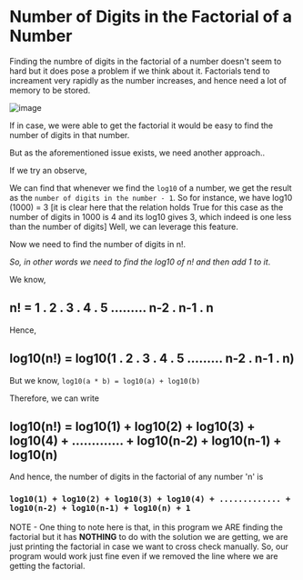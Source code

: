 # Number of Digits in the Factorial of a Number
Finding the numbre of digits in the factorial of a number doesn't seem to hard but it does pose a problem if we think about it. Factorials tend to increament very rapidly as the number increases, and hence need a lot of memory to be stored. 

![image](https://user-images.githubusercontent.com/38404580/86520416-ab1b0000-be61-11ea-82a3-20dd5a4488b2.png)

If in case, we were able to get the factorial it would be easy to find the number of digits in that number. 

But as the aforementioned issue exists, we need another approach..

If we try an observe,

We can find that whenever we find the `log10` of a number, we get the result as the `number of digits in the number - 1`.
So for instance, we have log10 (1000) = 3 [it is clear here that the relation holds True for this case as the number of digits in 1000 is 4 and its log10 gives 3, which indeed is one less than the number of digits]
Well, we can leverage this feature.

Now we need to find the number of digits in n!.

*So, in other words we need to find the log10 of n! and then add 1 to it*.

We know,
## n! = 1 . 2 . 3 . 4 . 5 ......... n-2 . n-1 . n

Hence,
## log10(n!) = log10(1 . 2 . 3 . 4 . 5 ......... n-2 . n-1 . n)

But we know, `log10(a * b) = log10(a) + log10(b)`

Therefore, we can write
## log10(n!) = log10(1) + log10(2) + log10(3) + log10(4) + ............. + log10(n-2) + log10(n-1) + log10(n)

And hence, the number of digits in the factorial of any number 'n' is
### `log10(1) + log10(2) + log10(3) + log10(4) + ............. + log10(n-2) + log10(n-1) + log10(n) + 1`



NOTE - One thing to note here is that, in this program we ARE finding the factorial but it has **NOTHING** to do with the solution we are getting, we are just printing the factorial in case we want to cross check manually. So, our program would work just fine even if we removed the line where we are getting the factorial.

